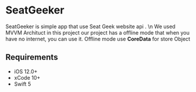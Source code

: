 # SeatGeeker

SeatGeeker is  simple app that use Seat Geek website api .
\n We used MVVM Archituct in this project
our project has a offline mode that when you have no internet, you can use it.
Offline mode use __CoreData__ for store Object

## Requirements
- iOS 12.0+
- xCode 10+
- Swift 5
